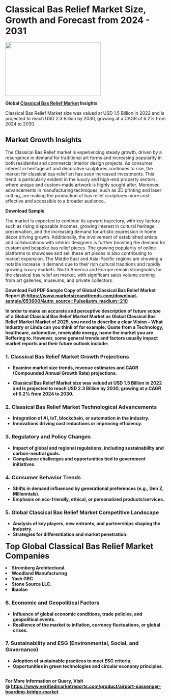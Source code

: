<H1>Classical Bas Relief Market Size, Growth and Forecast from 2024 - 2031</H1><img class="aligncenter size-medium wp-image-584254" src="https://thirdeyenews.in/wp-content/uploads/2024/09/Global-Market-Research-300x168.jpeg" alt="" width="300" height="168" /><p><strong>Global&nbsp;<a href="https://www.marketsizeandtrends.com/download-sample/653600/&amp;utm_source=Pulse&amp;utm_medium=210">Classical Bas Relief Market</a> Insights</strong></p><p>Classical Bas Relief Market size was valued at USD 1.5 Billion in 2022 and is projected to reach USD 2.3 Billion by 2030, growing at a CAGR of 6.2% from 2024 to 2030.</p><p><h2>Market Growth Insights</h2> <p>The Classical Bas Relief market is experiencing steady growth, driven by a resurgence in demand for traditional art forms and increasing popularity in both residential and commercial interior design projects. As consumer interest in heritage art and decorative sculptures continues to rise, the market for classical bas relief art has seen increased investments. This trend is particularly evident in the luxury and high-end property sectors, where unique and custom-made artwork is highly sought after. Moreover, advancements in manufacturing techniques, such as 3D printing and laser cutting, are making the production of bas relief sculptures more cost-effective and accessible to a broader audience.</p> <p><strong>Download Sample</strong></p> <p>The market is expected to continue its upward trajectory, with key factors such as rising disposable incomes, growing interest in cultural heritage preservation, and the increasing demand for artistic expression in home décor driving growth. Additionally, the involvement of established artists and collaborations with interior designers is further boosting the demand for custom and bespoke bas relief pieces. The growing popularity of online platforms to showcase and sell these art pieces is also contributing to market expansion. The Middle East and Asia-Pacific regions are showing a notable increase in demand due to their rich cultural traditions and rapidly growing luxury markets. North America and Europe remain strongholds for the classical bas relief art market, with significant sales volume coming from art galleries, museums, and private collectors.</p> <p><strong></p><p><span class=""><strong>Download Full PDF Sample Copy of Global Classical Bas Relief Market Report</strong> @ <a href="https://www.marketsizeandtrends.com/download-sample/653600/&amp;utm_source=Pulse&amp;utm_medium=210" target="_blank">https://www.marketsizeandtrends.com/download-sample/653600/&amp;utm_source=Pulse&amp;utm_medium=210</a></span></p><p>In order to make an accurate and perceptive description of future scope of a Global&nbsp;Classical Bas Relief Market Market as Global&nbsp;Classical Bas Relief Market Market of 2025, you need to describe a clear Vision &ndash; What Industry or Linda can you think of for example: Quote from a Technology, healthcare, automotive, renewable energy, name the market you are Reffering to. However, some general trends and factors usually impact market reports and their future outlook include:</p><h3>1.&nbsp;<strong>Classical Bas Relief Market Growth Projections</strong></h3><ul><li>Examine market size trends, revenue estimates and CAGR (Compounded Annual Growth Rate) projections.</li><li><p>Classical Bas Relief Market size was valued at USD 1.5 Billion in 2022 and is projected to reach USD 2.3 Billion by 2030, growing at a CAGR of 6.2% from 2024 to 2030.</p></li></ul><h3>2.&nbsp;<strong>Classical Bas Relief Market Technological Advancements</strong></h3><ul><li>Integration of AI, IoT, blockchain, or automation in the industry.</li><li>Innovations driving cost reductions or improving efficiency.</li></ul><h3>3.&nbsp;<strong>Regulatory and Policy Changes</strong></h3><ul><li>Impact of global and regional regulations, including sustainability and carbon-neutral goals.</li><li>Compliance challenges and opportunities tied to government initiatives.</li></ul><h3>4.&nbsp;<strong>Consumer Behavior Trends</strong></h3><ul><li>Shifts in demand influenced by generational preferences (e.g., Gen Z, Millennials).</li><li>Emphasis on eco-friendly, ethical, or personalized products/services.</li></ul><h3>5.&nbsp;<strong>Global Classical Bas Relief Market Competitive Landscape</strong></h3><ul><li>Analysis of key players, new entrants, and partnerships shaping the industry.</li><li>Strategies for differentiation and market penetration.</li></ul><p data-pm-slice="1 1 []"><span style="color: inherit; font-family: inherit; font-size: 25px;">Top Global Classical Bas Relief Market Companies</span></p><div class="" data-test-id=""><p><li>Stromberg Architectural.</li><li> Woodland Manufacturing</li><li> Yash GRC</li><li> Stone Source LLC.</li><li> Ibaolan</li></p></div><h3>6.&nbsp;<strong>Economic and Geopolitical Factors</strong></h3><ul><li>Influence of global economic conditions, trade policies, and geopolitical events.</li><li>Resilience of the market to inflation, currency fluctuations, or global crises.</li></ul><h3>7.&nbsp;<strong>Sustainability and ESG (Environmental, Social, and Governance)</strong></h3><ul><li>Adoption of sustainable practices to meet ESG criteria.</li><li>Opportunities in green technologies and circular economy principles.</li></ul><h2><strong style="font-size: 14px;">For More Information or Query, Visit @&nbsp;</strong><a style="background-color: #ffffff; font-size: 14px;" href="https://www.marketsizeandtrends.com/report/classical-bas-relief-market/" target="_blank">https://www.verifiedmarketreports.com/product/airport-passenger-boarding-bridge-market</a></h2>
